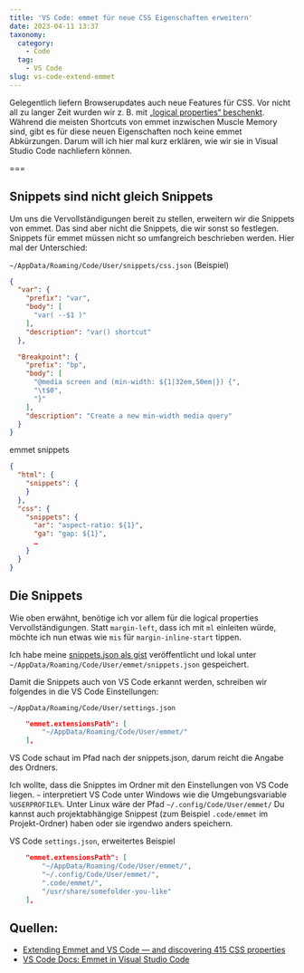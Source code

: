 ```yaml
---
title: 'VS Code: emmet für neue CSS Eigenschaften erweitern'
date: 2023-04-11 13:37
taxonomy:
  category:
    - Code
  tag:
    - VS Code
slug: vs-code-extend-emmet
---
```

Gelegentlich liefern Browserupdates auch neue Features für CSS. Vor nicht all zu langer Zeit wurden wir z. B. mit [„logical properties“ beschenkt](https://www.youtube.com/watch?v=cV9JhEV4Ll0). Während die meisten Shortcuts von emmet inzwischen Muscle Memory sind, gibt es für diese neuen Eigenschaften noch keine emmet Abkürzungen. Darum will ich hier mal kurz erklären, wie wir sie in Visual Studio Code nachliefern können. 

===

## Snippets sind nicht gleich Snippets

Um uns die Vervollständigungen bereit zu stellen, erweitern wir die Snippets von emmet. Das sind aber nicht die Snippets, die wir sonst so festlegen. Snippets für emmet müssen nicht so umfangreich beschrieben werden. Hier mal der Unterschied:

`~/AppData/Roaming/Code/User/snippets/css.json` (Beispiel)
```json
{
  "var": {
    "prefix": "var",
    "body": [
      "var( --$1 )"
    ],
    "description": "var() shortcut"
  },

  "Breakpoint": {
    "prefix": "bp",
    "body": [
      "@media screen and (min-width: ${1|32em,50em|}) {",
      "\t$0",
      "}"
    ],
    "description": "Create a new min-width media query"
  }
}
```

emmet snippets
```json
{
  "html": {
    "snippets": {
    }
  },
  "css": {
    "snippets": {
      "ar": "aspect-ratio: ${1}",
      "ga": "gap: ${1}",
      …
    }
  }
}
```

## Die Snippets

Wie oben erwähnt, benötige ich vor allem für die logical properties Vervollständigungen. Statt `margin-left`, dass ich mit `ml` einleiten würde, möchte ich nun etwas wie `mis` für `margin-inline-start` tippen.

Ich habe meine [snippets.json als gist](https://gist.github.com/bitstarr/9b7ea0208e760bf24ea5534ca33d1c28) veröffentlicht und lokal unter `~/AppData/Roaming/Code/User/emmet/snippets.json` gespeichert.

Damit die Snippets auch von VS Code erkannt werden, schreiben wir folgendes in die VS Code Einstellungen:

`~/AppData/Roaming/Code/User/settings.json`
```json
    "emmet.extensionsPath": [
        "~/AppData/Roaming/Code/User/emmet/"
    ],
```

VS Code schaut im Pfad nach der snippets.json, darum reicht die Angabe des Ordners.

Ich wollte, dass die Snipptes im Ordner mit den Einstellungen von VS Code liegen. `~` interpretiert VS Code unter Windows wie die Umgebungsvariable `%USERPROFILE%`. Unter Linux wäre der Pfad `~/.config/Code/User/emmet/` Du kannst auch projektabhängige Snippest (zum Beispiel `.code/emmet` im Projekt-Ordner) haben oder sie irgendwo anders speichern.

VS Code `settings.json`, erweitertes Beispiel
```json
    "emmet.extensionsPath": [
        "~/AppData/Roaming/Code/User/emmet/",
        "~/.config/Code/User/emmet/",
        ".code/emmet/",
        "/usr/share/somefolder-you-like"
    ],
```

## Quellen:

* [Extending Emmet and VS Code — and discovering 415 CSS properties](https://dev.to/madsstoumann/extending-emmet-and-vs-code-and-discovering-415-css-properties-1dfo)
* [VS Code Docs: Emmet in Visual Studio Code](https://code.visualstudio.com/docs/editor/emmet#_using-custom-emmet-snippets)